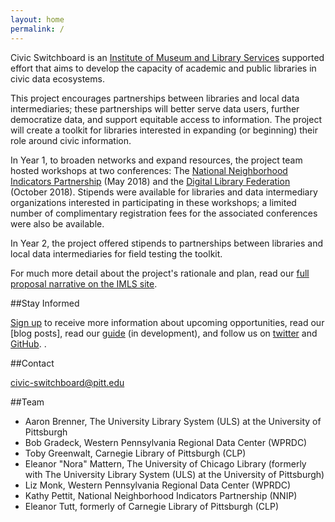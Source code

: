 ```yaml
---
layout: home
permalink: /
---
```



Civic Switchboard is an [Institute of Museum and Library Services](https://www.imls.gov_) supported effort that aims to develop the capacity of academic and public libraries in civic data ecosystems.

This project encourages partnerships between libraries and local data intermediaries; these partnerships will better serve data users, further democratize data, and support equitable access to information. The project will create a toolkit for libraries interested in expanding (or beginning) their role around civic information.

In Year 1, to broaden networks and expand resources, the project team hosted workshops at two conferences: The [National Neighborhood Indicators Partnership](https://www.neighborhoodindicators.org) (May 2018) and the [Digital Library Federation](https://www.diglib.org) (October 2018). Stipends were available for libraries and data intermediary organizations interested in participating in these workshops; a limited number of complimentary registration fees for the associated conferences were also be available.

In Year 2, the project offered stipends to partnerships between libraries and local data intermediaries for field testing the toolkit.

For much more detail about the project's rationale and plan, read our [full proposal narrative on the IMLS site](https://www.imls.gov/grants/awarded/lg-70-17-0146-17).

##Stay Informed

[Sign up](http://eepurl.com/dceWk9) to receive more information about upcoming opportunities, read our [blog posts], read our [guide](https://civic-switchboard.gitbooks.io/guide/content/) (in development), and follow us on [twitter](https://twitter.com/civicswitch) and [GitHub](https://github.com/orgs/civic-switchboard/).
.

##Contact

[civic-switchboard@pitt.edu](mailto:civic-switchboard@pitt.edu)

##Team

*  Aaron Brenner, The University Library System (ULS) at the University of Pittsburgh
*  Bob Gradeck, Western Pennsylvania Regional Data Center (WPRDC)
*  Toby Greenwalt, Carnegie Library of Pittsburgh (CLP)
*  Eleanor "Nora" Mattern, The University of Chicago Library (formerly with The University Library System (ULS) at the University of Pittsburgh)
*  Liz Monk, Western Pennsylvania Regional Data Center (WPRDC)
*  Kathy Pettit, National Neighborhood Indicators Partnership (NNIP)
*  Eleanor Tutt, formerly of Carnegie Library of Pittsburgh (CLP)
